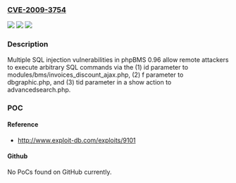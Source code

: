 ### [CVE-2009-3754](https://cve.mitre.org/cgi-bin/cvename.cgi?name=CVE-2009-3754)
![](https://img.shields.io/static/v1?label=Product&message=n%2Fa&color=blue)
![](https://img.shields.io/static/v1?label=Version&message=n%2Fa&color=blue)
![](https://img.shields.io/static/v1?label=Vulnerability&message=n%2Fa&color=brighgreen)

### Description

Multiple SQL injection vulnerabilities in phpBMS 0.96 allow remote attackers to execute arbitrary SQL commands via the (1) id parameter to modules/bms/invoices_discount_ajax.php, (2) f parameter to dbgraphic.php, and (3) tid parameter in a show action to advancedsearch.php.

### POC

#### Reference
- http://www.exploit-db.com/exploits/9101

#### Github
No PoCs found on GitHub currently.

